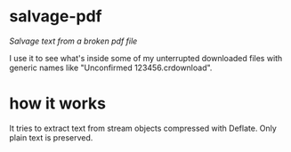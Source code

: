 # salvage-pdf
*Salvage text from a broken pdf file*

I use it to see what's inside some of my unterrupted downloaded files with generic names like "Unconfirmed 123456.crdownload".

# how it works
It tries to extract text from stream objects compressed with Deflate.
Only plain text is preserved.
